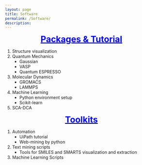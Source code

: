 ```yaml
---
layout: page
title: Software
permalink: /Software/
description:
---
```


<div>
    <div style="text-align:center;">
        <a href="https://wiki.laviebay-dev.hkust.edu.hk/RESEARCH_TEAMS/index.php?title=Packages_%26_Tutorial" >
            <strong><span style="font-size:28px;text-decoration:underline;color:blue;">Packages & Tutorial</span></strong>
        </a>
    </div>
    <ol>
        <li> Structure visualization </li>
        <li>
            Quantum Mechanics
            <ul style="list-style-type:disc">
                <li> Gaussian </li>
                <li> VASP </li>
                <li> Quantum ESPRESSO </li>
            </ul>
        </li>
        <li>
            Molecular Dynamics
            <ul style="list-style-type:disc">
                <li> GROMACS </li>
                <li> LAMMPS </li>
            </ul>
        </li>
        <li>
            Machine Learning
            <ul style="list-style-type:disc">
                <li> Python environment setup </li>
                <li> Scikit-learn </li>
            </ul>
        </li>
        <li> SCA-DCA </li>
    </ol>
</div>
<div>
    <div style="text-align:center;">
        <a href="https://wiki.laviebay.hkust.edu.hk/deLemus/index.php?title=Toolkit" >
            <strong><span style="font-size:28px;text-decoration:underline;color:blue;">Toolkits</span></strong>
        </a>
    </div>
    <ol>
        <li>
            Automation
            <ul style="list-style-type:disc">
                <li> UiPath tutorial </li>
                <li> Web-mining by python </li>
            </ul>
        </li>
        <li>
            Text mining scripts
            <ul style="list-style-type:disc">
                <li> Tools for SMILES and SMARTS visualization and extraction </li>
            </ul>
        </li>
        <li>Machine Learning Scripts</li>
    </ol>
</div>
